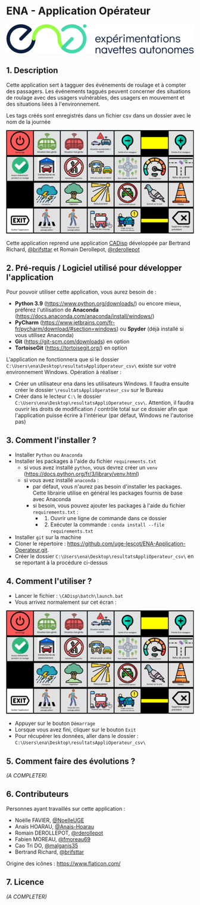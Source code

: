 # ENA - Application Opérateur



<img src=".\Image\Ena-logo-devNoMarge-rvb.jpg" alt="Ena-logo-devNoMarge-rvb" style="zoom:50%;" />



## 1. Description

Cette application sert à tagguer des événements de roulage et à compter des passagers. Les événements taggués peuvent concerner des situations de roulage avec des usagers vulnérables, des usagers en mouvement et des situations liées à l'environnement. 

Les tags créés sont enregistrés dans un fichier csv dans un dossier avec le nom de la journée

<img src=".\Image\Application_Main_avril_2022.png" style="zoom:50%;" />



Cette application reprend une application [CADisp](https://github.com/uge-lescot/CADisp) développée par Bertrand Richard, [@brifsttar](https://github.com/brifsttar) et Romain Derollepot, [@rderollepot](https://github.com/rderollepot)



## 2. Pré-requis / Logiciel utilisé pour développer l'application

Pour pouvoir utiliser cette application, vous aurez besoin de :

- **Python 3.9** (https://www.python.org/downloads/) ou encore mieux, préférez l'utilisation de **Anaconda** (https://docs.anaconda.com/anaconda/install/windows/)
- **PyCharm** (https://www.jetbrains.com/fr-fr/pycharm/download/#section=windows) ou **Spyder** (déjà installé si vous utilisez Anaconda)
- **Git** (https://git-scm.com/downloads) en option
- **TortoiseGit** (https://tortoisegit.org/) en option



L'application ne fonctionnera que si le dossier ``C:\Users\ena\Desktop\resultatsAppliOperateur_csv\`` existe sur votre environnement Windows. Opération à réaliser :

- Créer un utilisateur ena dans les utilisateurs Windows. Il faudra ensuite créer le dossier ``\resultatsAppliOperateur_csv`` sur le Bureau
- Créer dans le lecteur ``C:\`` le dossier ``C:\Users\ena\Desktop\resultatsAppliOperateur_csv\``. Attention, il faudra ouvrir les droits de modification / contrôle total sur ce dossier afin que l'application puisse écrire à l'intérieur (par défaut, Windows ne l'autorise pas)



## 3. Comment l'installer ?

- Installer ``Python`` ou ``Anaconda``
- Installer les packages à l'aide du fichier ``requirements.txt`` 
  - si vous avez installé ``python``, vous devrez créer un ``venv`` (https://docs.python.org/fr/3/library/venv.html)
  - si vous avez installé ``anaconda`` :
    - par défaut, vous n'aurez pas besoin d'installer les packages. Cette librairie utilise en général les packages fournis de base avec Anaconda
    - si besoin, vous pouvez ajouter les packages à l'aide du fichier ``requirements.txt``  : 
      - 1. Ouvrir une ligne de commande dans ce dossier
      - 2. Exécuter la commande : ``conda install --file requirements.txt``
- Installer ``git`` sur la machine
- Cloner le répertoire : https://github.com/uge-lescot/ENA-Application-Operateur.git.
- Créer le dossier ``C:\Users\ena\Desktop\resultatsAppliOperateur_csv\`` en se reportant à la procédure ci-dessus



## 4. Comment l'utiliser ?

- Lancer le fichier : ``\CADisp\batch\launch.bat``
- Vous arrivez normalement sur cet écran :

<img src=".\Image\Application_Main_avril_2022.png" style="zoom:50%;" />

- Appuyer sur le bouton ``Démarrage`` 
- Lorsque vous avez fini, cliquer sur le bouton ``Exit``
- Pour récupérer les données, aller dans le dossier : ``C:\Users\ena\Desktop\resultatsAppliOperateur_csv\``



## 5. Comment faire des évolutions ?

*(A COMPLETER)*



## 6. Contributeurs

Personnes ayant travaillés sur cette application :

- Noëlle FAVIER, [@NoelleUGE](https://github.com/NoelleUGE)
- Anaïs HOARAU, [@Anais-Hoarau](https://github.com/Anais-Hoarau)
- Romain DEROLLEPOT, [@rderollepot](https://github.com/rderollepot)
- Fabien MOREAU, [@fmoreau69](https://github.com/fmoreau69)
- Cao Tri DO, [@malganis35](https://github.com/malganis35)
- Bertrand Richard,  [@brifsttar](https://github.com/brifsttar) 



Origine des icônes : https://www.flaticon.com/

## 7. Licence

*(A COMPLETER)*